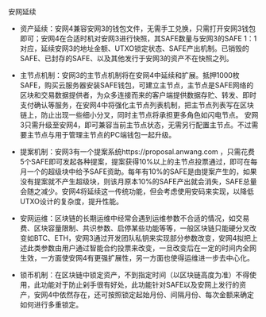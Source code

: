安网延续 
- 资产延续：安网4兼容安网3的钱包文件，无需手工兑换，只需打开安网3钱包即可；安网4在合适时机对安网3进行快照，其SAFE数量与安网3的SAFE 1：1对应，延续安网3的地址金额、UTXO锁定状态、SAFE产出机制。已销毁的SAFE、已封存的SAFE、以及其他发行于安网3的资产不在快照之列。

- 主节点机制：安网3的主节点机制将在安网4中延续和扩展。抵押1000枚SAFE，购买云服务器安装SAFE钱包，可建立主节点，主节点是SAFE网络的区块和交易数据提供者，为众多连接而来的客户端提供数据存贮、转发、即时支付确认等服务，在安网4中将强化主节点列表机制，把主节点列表写在区块链上，防止出现一些细小分叉，同时主节点将承担更多角色如闪电节点。
	安网3只需升级至安网4，即可兼容当前主节点状态，无需另行配置主节点。不过需要主节点与用于管理主节点的PC端钱包一起升级。

- 提案机制：安网3有一个提案系统https://proposal.anwang.com ，只需花费5个SAFE即可发起各种提案，提案获得10%以上的主节点投票通过，即可在每月一个的超级块中给予SAFE资助。每年有10%的SAFE是由提案产生的，如果没有提案就不产生超级块，则该月原本10%的SAFE产出就会消失，SAFE总量会随之减少。安网4将延续这一传统功能，但会考虑使用安码来实现，以降低UTXO设计的复杂度，提升性能。

- 安网运维：区块链的长期运维中经常会遇到运维参数不合适的情况，如交易费、区块容量限制、共识参数、启停某些功能等等，一般区块链只能硬分叉改变如BTC、ETH，安网3通过开发团队私钥来实现部分参数改变，安网4拟把上述此类参数由用户通过智能合约投票来改变，一旦改变后在一定的时间内全网生效，一方面使安网4有更强扩展性，另一方面也使得运维进一步去中心化。

- 锁币机制：在区块链中锁定资产，不到指定时间（以区块链高度为准）不得使用，此功能对于防止剁手很有好处，此功能针对SAFE以及安网上发行的资产，安网4中依然存在，还可按照锁定起始月份、间隔月份、每次金额来确定如何进行多重锁定。
